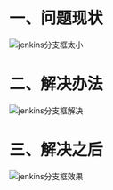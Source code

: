 # 一、问题现状

  ![jenkins分支框太小](https://github.com/Lancger/opslinux/blob/master/images/jenkins-branch-01.png)
  
# 二、解决办法

  ![jenkins分支框解决](https://github.com/Lancger/opslinux/blob/master/images/jenkins-branch-03.png)

# 三、解决之后

  ![jenkins分支框效果](https://github.com/Lancger/opslinux/blob/master/images/jenkins-branch-02.png)
